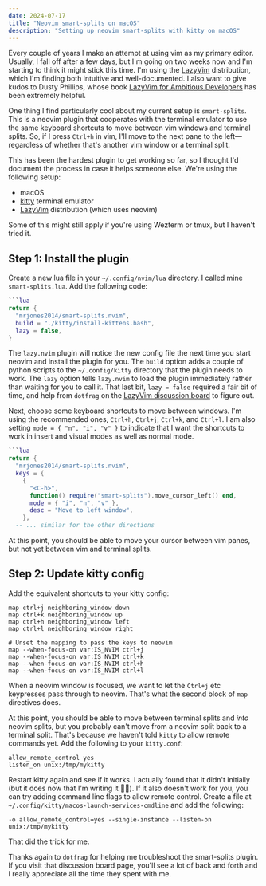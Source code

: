 ```yaml
---
date: 2024-07-17
title: "Neovim smart-splits on macOS"
description: "Setting up neovim smart-splits with kitty on macOS"
---
```


Every couple of years I make an attempt at using vim as my primary editor. Usually, I fall off after a few days, but I'm going on two weeks now and I'm starting to think it might stick this time. I'm using the [LazyVim](https://www.lazyvim.org/) distribution, which I'm finding both intuitive and well-documented. I also want to give kudos to Dusty Phillips, whose book [LazyVim for Ambitious Developers](https://lazyvim-ambitious-devs.phillips.codes/) has been extremely helpful.

One thing I find particularly cool about my current setup is `smart-splits`. This is a neovim plugin that cooperates with the terminal emulator to use the same keyboard shortcuts to move between vim windows and terminal splits. So, if I press `Ctrl+h` in vim, I'll move to the next pane to the left—regardless of whether that's another vim window or a terminal split.

This has been the hardest plugin to get working so far, so I thought I'd document the process in case it helps someone else. We're using the following setup:

- macOS
- [kitty](https://sw.kovidgoyal.net/kitty/) terminal emulator
- [LazyVim](https://www.lazyvim.org/) distribution (which uses neovim)

Some of this might still apply if you're using Wezterm or tmux, but I haven't tried it.

## Step 1: Install the plugin

Create a new lua file in your `~/.config/nvim/lua` directory. I called mine `smart-splits.lua`. Add the following code:

````lua
```lua
return {
  "mrjones2014/smart-splits.nvim",
  build = "./kitty/install-kittens.bash",
  lazy = false,
}
````

The `lazy.nvim` plugin will notice the new config file the next time you start neovim and install the plugin for you. The `build` option adds a couple of python scripts to the `~/.config/kitty` directory that the plugin needs to work. The `lazy` option tells `lazy.nvim` to load the plugin immediately rather than waiting for you to call it. That last bit, `lazy = false` required a fair bit of time, and help from `dotfrag` on the [LazyVim discussion board](https://github.com/LazyVim/LazyVim/discussions/4088) to figure out.

Next, choose some keyboard shortcuts to move between windows. I'm using the recommended ones, `Ctrl+h`, `Ctrl+j`, `Ctrl+k`, and `Ctrl+l`. I am also setting `mode = { "n", "i", "v" }` to indicate that I want the shortcuts to work in insert and visual modes as well as normal mode.

````lua
```lua
return {
  "mrjones2014/smart-splits.nvim",
  keys = {
    {
      "<C-h>",
      function() require("smart-splits").move_cursor_left() end,
      mode = { "i", "n", "v" },
      desc = "Move to left window",
    },
  -- ... similar for the other directions
````

At this point, you should be able to move your cursor between vim panes, but not yet between vim and terminal splits.

## Step 2: Update kitty config

Add the equivalent shortcuts to your kitty config:

```
map ctrl+j neighboring_window down
map ctrl+k neighboring_window up
map ctrl+h neighboring_window left
map ctrl+l neighboring_window right

# Unset the mapping to pass the keys to neovim
map --when-focus-on var:IS_NVIM ctrl+j
map --when-focus-on var:IS_NVIM ctrl+k
map --when-focus-on var:IS_NVIM ctrl+h
map --when-focus-on var:IS_NVIM ctrl+l
```

When a neovim window is focused, we want to let the `Ctrl+j` etc keypresses pass through to neovim. That's what the second block of `map` directives does.

At this point, you should be able to move between terminal splits and _into_ neovim splits, but you probably can't move from a neovim split back to a terminal split. That's because we haven't told `kitty` to allow remote commands yet. Add the following to your `kitty.conf`:

```
allow_remote_control yes
listen_on unix:/tmp/mykitty
```

Restart kitty again and see if it works. I actually found that it didn't initially (but it does now that I'm writing it 🤷🏻). If it also doesn't work for you, you can try adding command line flags to allow remote control. Create a file at `~/.config/kitty/macos-launch-services-cmdline` and add the following:

```
-o allow_remote_control=yes --single-instance --listen-on unix:/tmp/mykitty
```

That did the trick for me.

Thanks again to `dotfrag` for helping me troubleshoot the smart-splits plugin. If you visit that discussion board page, you'll see a lot of back and forth and I really appreciate all the time they spent with me.
